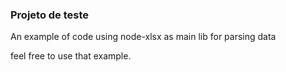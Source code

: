 ### Projeto de teste

An example of code using node-xlsx as main lib for parsing data

feel free to use that example.
